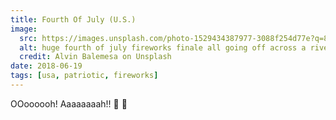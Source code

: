 ```yaml
---
title: Fourth Of July (U.S.)
image:
  src: https://images.unsplash.com/photo-1529434387977-3088f254d77e?q=80&w=2071&auto=format&fit=crop&ixlib=rb-4.0.3&ixid=M3wxMjA3fDB8MHxwaG90by1wYWdlfHx8fGVufDB8fHx8fA%3D%3D
  alt: huge fourth of july fireworks finale all going off across a river above a city.
  credit: Alvin Balemesa on Unsplash
date: 2018-06-19
tags: [usa, patriotic, fireworks]
---
```


OOoooooh! Aaaaaaaah!! 🧨 🎇
